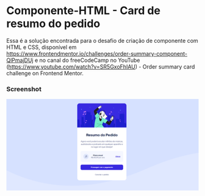 # Componente-HTML - Card de resumo do pedido

Essa é a solução encontrada para o desafio de criação de componente com HTML e CSS, disponível em https://www.frontendmentor.io/challenges/order-summary-component-QlPmajDUj e no canal do freeCodeCamp no YouTube (https://www.youtube.com/watch?v=SR5GxoFhIAU) - Order summary card challenge on Frontend Mentor. 

### Screenshot

<img src="/screenshot.jpg" alt="screenshot do card">
